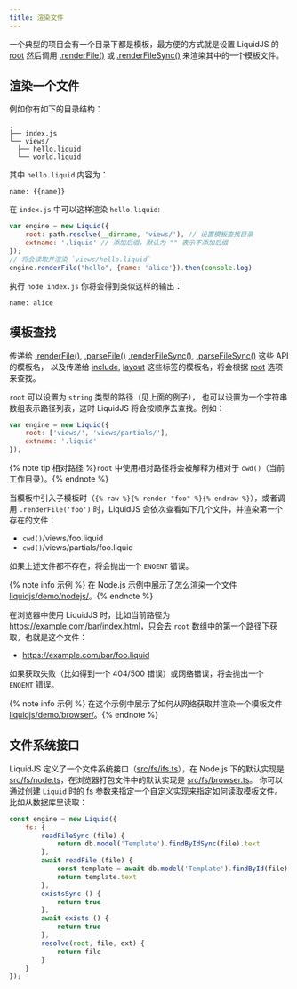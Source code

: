 ```yaml
---
title: 渲染文件
---
```


一个典型的项目会有一个目录下都是模板，最方便的方式就是设置 LiquidJS 的 [root][root] 然后调用 [.renderFile()][renderFile] 或 [.renderFileSync()][renderFileSync] 来渲染其中的一个模板文件。

## 渲染一个文件

例如你有如下的目录结构：

```
.
├── index.js
└── views/
  ├── hello.liquid
  └── world.liquid
```

其中 `hello.liquid` 内容为：

```liquid
name: {{name}}
```

在 `index.js` 中可以这样渲染 `hello.liquid`:

```javascript
var engine = new Liquid({
    root: path.resolve(__dirname, 'views/'), // 设置模板查找目录
    extname: '.liquid' // 添加后缀，默认为 "" 表示不添加后缀
});
// 将会读取并渲染 `views/hello.liquid`
engine.renderFile("hello", {name: 'alice'}).then(console.log)
```

执行 `node index.js` 你将会得到类似这样的输出：

```
name: alice
```

## 模板查找

传递给 [.renderFile()][renderFile], [.parseFile()][parseFile] [.renderFileSync()][renderFileSync], [.parseFileSync()][parseFileSync] 这些 API 的模板名，
以及传递给 [include][include], [layout][layout] 这些标签的模板名，将会根据 [root][root] 选项来查找。

`root` 可以设置为 `string` 类型的路径（见上面的例子）， 也可以设置为一个字符串数组表示路径列表，这时 LiquidJS 将会按顺序去查找。例如：

```javascript
var engine = new Liquid({
    root: ['views/', 'views/partials/'],
    extname: '.liquid'
});
```

{% note tip 相对路径 %}<code>root</code> 中使用相对路径将会被解释为相对于 <code>cwd()</code>（当前工作目录）。{% endnote %}

当模板中引入子模板时（`{% raw %}{% render "foo" %}{% endraw %}`），或者调用 `.renderFile('foo')` 时，LiquidJS 会依次查看如下几个文件，并渲染第一个存在的文件：

- `cwd()`/views/foo.liquid
- `cwd()`/views/partials/foo.liquid

如果上述文件都不存在，将会抛出一个 `ENOENT` 错误。

{% note info 示例 %} 在 Node.js 示例中展示了怎么渲染一个文件 <a href="https://github.com/harttle/liquidjs/blob/master/demo/nodejs/" target="_blank">liquidjs/demo/nodejs/</a>。{% endnote %}

在浏览器中使用 LiquidJS 时，比如当前路径为 <https://example.com/bar/index.html>，只会去 `root` 数组中的第一个路径下获取，也就是这个文件：

- <https://example.com/bar/foo.liquid>

如果获取失败（比如得到一个 404/500 错误）或网络错误，将会抛出一个 `ENOENT` 错误。

{% note info 示例 %} 在这个示例中展示了如何从网络获取并渲染一个模板文件 <a href="https://github.com/harttle/liquidjs/blob/master/demo/browser/" target="_blank">liquidjs/demo/browser/</a>。{% endnote %}

## 文件系统接口

LiquidJS 定义了一个文件系统接口（[src/fs/ifs.ts][ifs]），在 Node.js 下的默认实现是 [src/fs/node.ts][fs-node]，在浏览器打包文件中的默认实现是 [src/fs/browser.ts][fs-browser]。
你可以通过创建 `Liquid` 时的 [fs][fs] 参数来指定一个自定义实现来指定如何读取模板文件。比如从数据库里读取：

```javascript
const engine = new Liquid({
    fs: {
        readFileSync (file) {
            return db.model('Template').findByIdSync(file).text
        },
        await readFile (file) {
            const template = await db.model('Template').findById(file)
            return template.text
        },
        existsSync () {
            return true
        },
        await exists () {
            return true
        },
        resolve(root, file, ext) {
            return file
        }
    }
});
```

[fs]: ../../api/interfaces/liquid_options_.liquidoptions.html#Optional-fs
[ifs]: https://github.com/harttle/liquidjs/blob/master/src/fs/ifs.ts
[fs-node]: https://github.com/harttle/liquidjs/blob/master/src/fs/node.ts
[fs-browser]: https://github.com/harttle/liquidjs/blob/master/src/fs/browser.ts
[layout]: https://help.shopify.com/en/themes/liquid/tags/theme-tags#layout
[include]: https://help.shopify.com/themes/liquid/tags/theme-tags#include
[renderFile]: ../../api/classes/liquid_.liquid.html#renderFile
[renderFileSync]: ../../api/classes/liquid_.liquid.html#renderFilesync
[parseFile]: ../../api/classes/liquid_.liquid.html#parseFile
[parseFileSync]: ../../api/classes/liquid_.liquid.html#parseFileSync
[root]: ../../api/interfaces/liquid_options_.liquidoptions.html#Optional-root
